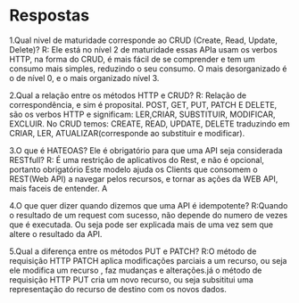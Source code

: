 # Respostas
1.Qual nivel de maturidade corresponde ao CRUD (Create, Read, Update, Delete)? 
R: Ele está no nível 2 de maturidade essas APIa  usam os verbos HTTP, na forma do CRUD, é mais fácil de se comprender e tem um consumo mais simples, reduzindo o seu consumo. O mais desorganizado é o de nível 0, e o mais organizado nível 3.
 
2.Qual a relação entre os métodos HTTP e CRUD?
R: Relação de correspondência, e sim é proposital. POST, GET, PUT, PATCH E DELETE,  são os verbos HTTP e significam: LER,CRIAR, SUBSTITUIR, MODIFICAR, EXCLUIR. No CRUD temos: CREATE, READ, UPDATE, DELETE  	traduzindo em  CRIAR, LER, ATUALIZAR(corresponde ao substituir e modificar).

3.O que é HATEOAS? Ele é obrigatório para que uma API seja considerada RESTfull?
R: É uma restrição de aplicativos do Rest, e não é opcional, portanto obrigatório  Este modelo ajuda os Clients que consomem o REST(Web API)  a navegar pelos recursos, e tornar as ações da WEB API, mais faceis de entender. A 

4.O que quer dizer quando dizemos que uma API é idempotente?
R:Quando o resultado de um request com sucesso, não depende do numero de vezes que é executada. Ou seja pode ser explicada mais de uma vez sem que altere o resultado da API.

5.Qual a diferença entre os métodos PUT e PATCH?
R:O método de requisição HTTP PATCH aplica modificações parciais a um recurso, ou seja ele modifica um recurso , faz mudanças e alterações.já o método  de requisição HTTP PUT cria um novo recurso, ou seja  subsititui uma representação do recurso de destino com os novos dados.
